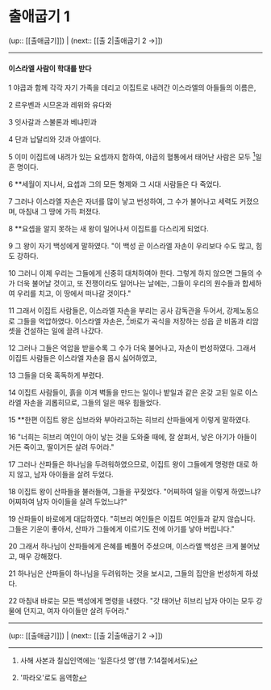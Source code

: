 # 출애굽기 1

(up:: [[출애굽기]]) | (next:: [[출 2|출애굽기 2 →]])

***


#### 이스라엘 사람이 학대를 받다
1 
야곱과 함께 각각 자기 가족을 데리고 이집트로 내려간 이스라엘의 아들들의 이름은,


2 
르우벤과 시므온과 레위와 유다와 


3 
잇사갈과 스불론과 베냐민과 


4 
단과 납달리와 갓과 아셀이다.


5 
이미 이집트에 내려가 있는 요셉까지 합하여, 야곱의 혈통에서 태어난 사람은 모두 [^1]일흔 명이다.


6 
**세월이 지나서, 요셉과 그의 모든 형제와 그 시대 사람들은 다 죽었다.


7 
그러나 이스라엘 자손은 자녀를 많이 낳고 번성하여, 그 수가 불어나고 세력도 커졌으며, 마침내 그 땅에 가득 퍼졌다.


8 
**요셉을 알지 못하는 새 왕이 일어나서 이집트를 다스리게 되었다.


9 
그 왕이 자기 백성에게 말하였다. "이 백성 곧 이스라엘 자손이 우리보다 수도 많고, 힘도 강하다.


10 
그러니 이제 우리는 그들에게 신중히 대처하여야 한다. 그렇게 하지 않으면 그들의 수가 더욱 불어날 것이고, 또 전쟁이라도 일어나는 날에는, 그들이 우리의 원수들과 합세하여 우리를 치고, 이 땅에서 떠나갈 것이다."


11 
그래서 이집트 사람들은, 이스라엘 자손을 부리는 공사 감독관을 두어서, 강제노동으로 그들을 억압하였다. 이스라엘 자손은, [^2]바로가 곡식을 저장하는 성읍 곧 비돔과 리암셋을 건설하는 일에 끌려 나갔다.


12 
그러나 그들은 억압을 받을수록 그 수가 더욱 불어나고, 자손이 번성하였다. 그래서 이집트 사람들은 이스라엘 자손을 몹시 싫어하였고,


13 
그들을 더욱 혹독하게 부렸다.


14 
이집트 사람들이, 흙을 이겨 벽돌을 만드는 일이나 밭일과 같은 온갖 고된 일로 이스라엘 자손을 괴롭히므로, 그들의 일은 매우 힘들었다.


15 
**한편 이집트 왕은 십브라와 부아라고하는 히브리 산파들에게 이렇게 말하였다.


16
"너희는 히브리 여인이 아이 낳는 것을 도와줄 때에, 잘 살펴서, 낳은 아기가 아들이거든 죽이고, 딸이거든 살려 두어라."


17 
그러나 산파들은 하나님을 두려워하였으므로, 이집트 왕이 그들에게 명령한 대로 하지 않고, 남자 아이들을 살려 두었다.


18
이집트 왕이 산파들을 불러들여, 그들을 꾸짖었다. "어찌하여 일을 이렇게 하였느냐? 어찌하여 남자 아이들을 살려 두었느냐?"


19
산파들이 바로에게 대답하였다. "히브리 여인들은 이집트 여인들과 같지 않습니다. 그들은 기운이 좋아서, 산파가 그들에게 이르기도 전에 아기를 낳아 버립니다."


20
그래서 하나님이 산파들에게 은혜를 베풀어 주셨으며, 이스라엘 백성은 크게 불어났고, 매우 강해졌다.


21
하나님은 산파들이 하나님을 두려워하는 것을 보시고, 그들의 집안을 번성하게 하셨다.


22 
마침내 바로는 모든 백성에게 명령을 내렸다. "갓 태어난 히브리 남자 아이는 모두 강물에 던지고, 여자 아이들만 살려 두어라."


***

(up:: [[출애굽기]]) | (next:: [[출 2|출애굽기 2 →]])

[^1]: 사해 사본과 칠십인역에는 '일흔다섯 명'(행 7:14절에서도)
[^2]: '파라오'로도 음역함